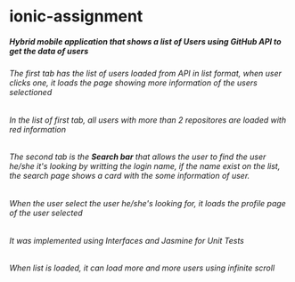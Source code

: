 # ionic-assignment

<h5>Hybrid mobile application that shows a list of Users using <b>GitHub API</b> to get the data of users</h5>

<h6>The first tab has the list of users loaded from API in list format, when user clicks one, it loads the page showing more information of the users selectioned</h6>

<h6> In the list of first tab, all users with more than 2 repositores are loaded with red information </h6>

<h6>The second tab is the <b>Search bar</b> that allows the user to find the user he/she it's looking by writting the login name, if the name exist on the list, the search page shows a card with the some information of user.</h6>

<h6>When the user select the user he/she's looking for, it loads the profile page of the user selected</h6>

<h6>It was implemented using Interfaces and Jasmine for <bold>Unit Tests</bold></h6>

<h6>When list is loaded, it can load more and more users using <bold>infinite scroll</bold></h6>
